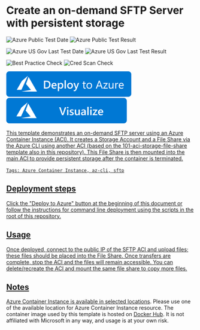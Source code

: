 # Create an on-demand SFTP Server with persistent storage

![Azure Public Test Date](https://azurequickstartsservice.blob.core.windows.net/badges/201-aci-sftp-files/PublicLastTestDate.svg)
![Azure Public Test Result](https://azurequickstartsservice.blob.core.windows.net/badges/201-aci-sftp-files/PublicDeployment.svg)

![Azure US Gov Last Test Date](https://azurequickstartsservice.blob.core.windows.net/badges/201-aci-sftp-files/FairfaxLastTestDate.svg)
![Azure US Gov Last Test Result](https://azurequickstartsservice.blob.core.windows.net/badges/201-aci-sftp-files/FairfaxDeployment.svg)

![Best Practice Check](https://azurequickstartsservice.blob.core.windows.net/badges/201-aci-sftp-files/BestPracticeResult.svg)
![Cred Scan Check](https://azurequickstartsservice.blob.core.windows.net/badges/201-aci-sftp-files/CredScanResult.svg)

[![Deploy To Azure](https://raw.githubusercontent.com/Azure/azure-quickstart-templates/master/1-CONTRIBUTION-GUIDE/images/deploytoazure.svg?sanitize=true)](https://portal.azure.com/#create/Microsoft.Template/uri/https%3A%2F%2Fraw.githubusercontent.com%2FAzure%2Fazure-quickstart-templates%2Fmaster%2F201-aci-sftp-files%2Fazuredeploy.json)
[![Visualize](https://raw.githubusercontent.com/Azure/azure-quickstart-templates/master/1-CONTRIBUTION-GUIDE/images/visualizebutton.svg?sanitize=true)](http://armviz.io/#/?load=https%3A%2F%2Fraw.githubusercontent.com%2FAzure%2Fazure-quickstart-templates%2Fmaster%2F201-aci-sftp-files%2Fazuredeploy.json)

<a href="http://armviz.io/#/?load=https%3A%2F%2Fraw.githubusercontent.com%2FAzure%2Fazure-quickstart-templates%2Fmaster%2F201-sftp-files%2Fazuredeploy.json" target="_blank">

This template demonstrates an on-demand SFTP server using an Azure Container
Instance (ACI). It creates a Storage Account and a File Share via the Azure CLI
using another ACI (based on the 101-aci-storage-file-share template also in this
repository). This File Share is then mounted into the main ACI to provide
persistent storage after the container is terminated.

`Tags: Azure Container Instance, az-cli, sftp`

## Deployment steps

Click the "Deploy to Azure" button at the beginning of this document or follow
the instructions for command line deployment using the scripts in the root of
this repository.

## Usage

Once deployed, connect to the public IP of the SFTP ACI and upload files; these
files should be placed into the File Share. Once transfers are complete, stop
the ACI and the files will remain accessible. You can delete/recreate the ACI
and mount the same file share to copy more files.

## Notes

Azure Container Instance is available in selected
[locations](https://docs.microsoft.com/en-us/azure/container-instances/container-instances-quotas#region-availability).
Please use one of the available location for Azure Container Instance resource.
The container image used by this template is hosted on
[Docker Hub](https://hub.docker.com/r/atmoz/sftp). It is not affiliated with
Microsoft in any way, and usage is at your own risk.
